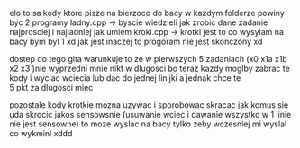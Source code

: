 elo 
to sa kody ktore pisze na bierzoco do bacy w kazdym folderze powiny byc 2 programy
ladny.cpp -> byscie wiedzieli jak zrobic dane zadanie najprosciej i najladniej jak umiem
kroki.cpp -> krotki jest to co wysylam na bacy bym byl 1 xd 
jak jest inaczej to progoram nie jest skonczony xd

dostep do tego gita warunkuje to ze w pierwszych 5 zadaniach (x0 x1a x1b x2 x3 )nie wyprzedni mnie nikt w 
dlugosci bo teraz kazdy moglby zabrac te kody i wyciac wciecia lub dac do jednej linijki a jednak chce te  
5 pkt za dlugosci miec 

pozostale kody krotkie mozna uzywac i sporobowac skracac jak komus sie uda skrocic jakos sensowsnie (usuwanie wciec i 
dawanie wszystko w 1 linie nie jest sensowne) to moze wyslac na bacy tylko zeby wczesniej mi wyslal co wykminl xddd